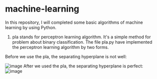 # machine-learning
In this repository, I will completed some basic algorithms of machine learning by using Python.

1. pla stands for perceptron learning algorithm. It's a simple method for problem about binary classification. The file pla.py have implemented the perceptron learning algorithm by two forms.

Before we use the pla, the separating hyperplane is not well:

![image](https://github.com/mangoroom/machine-learning/figures/before_pla.png)
After we used the pla, the separating hyperplane is perfect:
![image](https://github.com/mangoroom/machine-learning/figures/after_pla.png)


